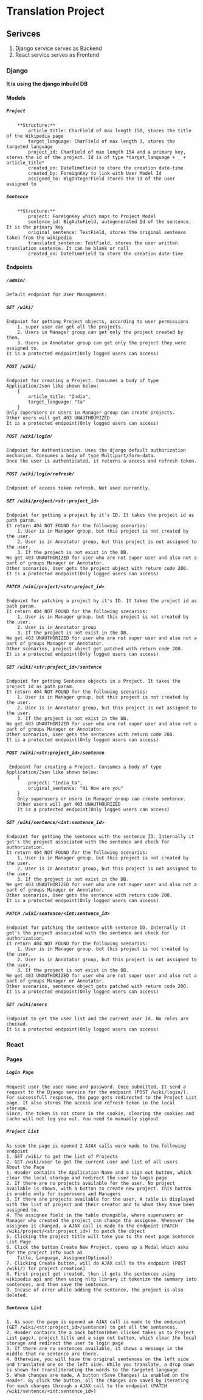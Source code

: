 # Translation Project

## Serivces
1. Django service serves as Backend
2. React service serves as Frontend

### Django

**It is using the django inbuild DB**

#### Models
##### `Project`
        **Structure:**
            article_title: CharField of max length 150, stores the title of the Wikipedia page
            target_language: CharField of max length 3, stores the targeted language
            project_id: CharField of max length 154 and a primary key, stores the id of the project. Id is of type *target_language + _ + article_title*
            created_on: DateTimeField to store the creation date-time
            created_by: ForeignKey to link with User Model Id
            assigned_to: BigIntegerField stores the id of the user assigned to

##### `Sentence`
        **Structure:**
            project: ForeignKey which maps to Project Model
            sentence_id: BigAutoField, autogenerated Id of the sentence. It is the primary key
            original_sentence: TextField, stores the original sentence taken from the wikipedia
            translated_sentence: TextField, stores the user written translation sentence. It can be blank or null
            created_on: DateTimeField to store the creation date-time

#### Endpoints
##### `/admin/`
    Default endpoint for User Management.

##### `GET /wiki/`
    Endpoint for getting Project objects, according to user permissions
        1. super user can get all the projects.
        2. Users in Manager group can get only the project created by them.
        3. Users in Annotator group can get only the project they were assigned to.
    It is a protected endpoint(Only logged users can access)

##### `POST /wiki/`
    Endpoint for creating a Project. Consumes a body of type Application/Json like shown below:
        {
            article_title: "India",
            target_language: "ta"
        }
    Only superusers or users in Manager group can create projects.
    Other users will get 403 UNAUTHOURIZED
    It is a protected endpoint(Only logged users can access)

##### `POST /wiki/login/`
    Endpoint for Authentication. Uses the django default authorization mechanism. Consumes a body of type Multipart/form-data.
    Once the user is authenticated, it returns a access and refresh token.

##### `POST /wiki/login/refresh/`
    Endpoint of access token refresh. Not used currently. 

##### `GET /wiki/project/<str:project_id>`
    Endpoint for getting a project by it's ID. It takes the project id as path param.
    It return 404 NOT FOUND for the following scenarios:
        1. User is in Manager group, but this project is not created by the user.
        2. User is in Annotator group, but this project is not assigned to the user.
        3. If the project is not exist in the DB.
    We get 403 UNAUTHORIZED for user who are not super user and also not a part of groups Manager or Annotator.
    Other scenarios, User gets the project object with return code 200.
    It is a protected endpoint(Only logged users can access)

##### `PATCH /wiki/project/<str:project_id>`
    Endpoint for patching a project by it's ID. It takes the project id as path param.
    It return 404 NOT FOUND for the following scenarios:
        1. User is in Manager group, but this project is not created by the user.
        2. User is in Annotator group
        3. If the project is not exist in the DB.
    We get 403 UNAUTHORIZED for user who are not super user and also not a part of groups Manager or Annotator.
    Other scenarios, project object get patched with return code 200.
    It is a protected endpoint(Only logged users can access)

##### `GET /wiki/<str:project_id>/sentence`
    Endpoint for getting Sentence objects in a Project. It takes the project id as path param.
    It return 404 NOT FOUND for the following scenarios:
        1. User is in Manager group, but this project is not created by the user.
        2. User is in Annotator group, but this project is not assigned to the user.
        3. If the project is not exist in the DB.
    We get 403 UNAUTHORIZED for user who are not super user and also not a part of groups Manager or Annotator.
    Other scenarios, User gets the sentences with return code 200.
    It is a protected endpoint(Only logged users can access)

##### `POST /wiki/<str:project_id>/sentence`
     Endpoint for creating a Project. Consumes a body of type Application/Json like shown below:
        {
            project: "India_ta",
            original_sentence: "Hi How are you"
        }
        Only superusers or users in Manager group can create sentence.
        Other users will get 403 UNAUTHOURIZED
        It is a protected endpoint(Only logged users can access)

##### `GET /wiki/sentence/<int:sentence_id>`
    Endpoint for getting the sentence with the sentence ID. Internally it get's the project associated with the sentence and check for authorization.
    It return 404 NOT FOUND for the following scenarios:
        1. User is in Manager group, but this project is not created by the user.
        2. User is in Annotator group, but this project is not assigned to the user.
        3. If the project is not exist in the DB.
    We get 403 UNAUTHORIZED for user who are not super user and also not a part of groups Manager or Annotator.
    Other scenarios, User gets the sentence with return code 200.
    It is a protected endpoint(Only logged users can access)

##### `PATCH /wiki/sentence/<int:sentence_id>`
    Endpoint for patching the sentence with sentence ID. Internally it get's the project associated with the sentence and check for authorization.
    It return 404 NOT FOUND for the following scenarios:
        1. User is in Manager group, but this project is not created by the user.
        2. User is in Annotator group, but this project is not assigned to the user.
        3. If the project is not exist in the DB.
    We get 403 UNAUTHORIZED for user who are not super user and also not a part of groups Manager or Annotator.
    Other scenarios, sentence object gets patched with return code 200.
    It is a protected endpoint(Only logged users can access)

##### `GET /wiki/users`
    Endpoint to get the user list and the current user Id. No roles are checked.
    It is a protected endpoint(Only logged users can access)

### React

#### Pages

##### `Login Page`
    Request user the user name and password. Once submitted, It send a request to the Django service for the endpoint (POST /wiki/login/).
    For successfull response, the page gets redirected to the Project List page. It also stores the access and refresh token in the local storage.
    Since, the token is not store in the cookie, clearing the cookies and cache will not log you out. You need to manually signout

##### `Project List`
    As soon the page is opened 2 AJAX calls were made to the following endpoint
    1. GET /wiki/ to get the list of Projects
    2. GET /wiki/user to get the current user and list of all users
    About the Page
    1. Header contains the Application Name and a sign out button, which clear the local storage and redirect the user to login page
    2. If there are no projects available for the user. No project available is shown, with a button to create new project. This button is enable only for superusers and Managers
    3. If there are projects available for the user, A table is displayed with the list of project and their creator and to whom they have been assigned to.
    4. The assignee field in the table changable, where superusers or Manager who created the project can change the assignee. Whenever the assignee is changed, a AJAX call is made to the endpoint (PATCH /wiki/project/<str:project_id>) to patch the object
    5. Clicking the project title will take you to the next page Sentence List Page
    6. Click the button Create New Project, opens up a Modal which asks for the project info such as
        Title, Language, Assignee(Optional)
    7. Clicking Create button, will do AJAX call to the endpoint (POST /wiki/) for project creation]
    8. First project get created, then it gets the sentences using wikipedia api and then using nltp library it tokenize the summary into sentences, and then save the sentence. 
    9. Incase of error while adding the sentence, the project is also deleted.

##### `Sentence List`
    1. As soon the page is opened an AJAX call is made to the endpoint (GET /wiki/<str:project_id>/sentence) to get all the sentences.
    2. Header contains the a back button(When clicked takes us to Project List page), project title and a sign out button, which clear the local storage and redirect the user to login page
    3. If there are no sentences available, it shows a message in the middle that no sentence are there.
    4. Otherwise, you will have the original sentences on the left side and translated one on the left side. While you translate, a drop down is shown for transliterating the words to the targeted language.
    5. When changes are made, A button (Save Changes) is enabled on the Header. By click the button, all the changes are saved by iterating for each changes through a AJAX call to the endpoint (PATCH /wiki/sentence/<int:sentence_id>)

